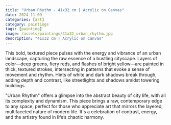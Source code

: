 ```yaml
---
title: "Urban Rhythm - 41x32 cm | Acrylic on Canvas"
date: 2024-11-09
categories: [art]
category: paintings
tags: [painting]
image: /assets/paintings/41x32_urban_rhythm.jpg
description: "41x32 cm | Acrylic on Canvas"
---
```


This bold, textured piece pulses with the energy and vibrance of an urban landscape, capturing the raw essence of a bustling cityscape. Layers of color—deep greens, fiery reds, and flashes of bright yellow—are painted in thick, textured strokes, intersecting in patterns that evoke a sense of movement and rhythm. Hints of white and dark shadows break through, adding depth and contrast, like streetlights and shadows amidst towering buildings.

"Urban Rhythm" offers a glimpse into the abstract beauty of city life, with all its complexity and dynamism. This piece brings a raw, contemporary edge to any space, perfect for those who appreciate art that mirrors the layered, multifaceted nature of modern life. It's a celebration of contrast, energy, and the artistry found in life’s chaotic harmony.




